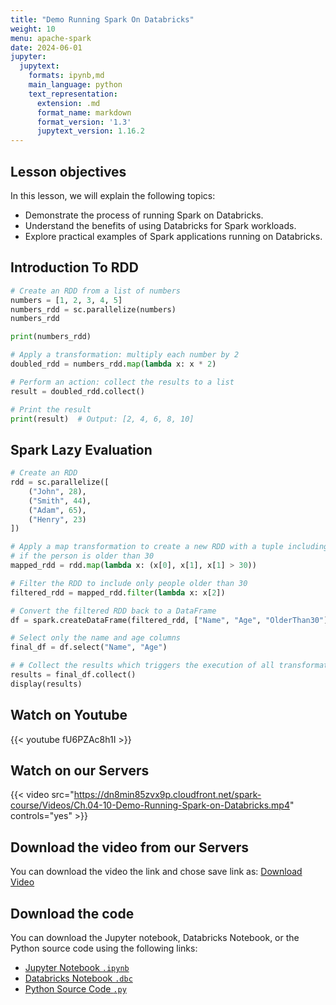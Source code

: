 ```yaml
---
title: "Demo Running Spark On Databricks"
weight: 10
menu: apache-spark
date: 2024-06-01
jupyter:
  jupytext:
    formats: ipynb,md
    main_language: python
    text_representation:
      extension: .md
      format_name: markdown
      format_version: '1.3'
      jupytext_version: 1.16.2
---
```


## Lesson objectives

In this lesson, we will explain the following topics:
- Demonstrate the process of running Spark on Databricks.
- Understand the benefits of using Databricks for Spark workloads.
- Explore practical examples of Spark applications running on Databricks.

## Introduction To RDD

```python
# Create an RDD from a list of numbers
numbers = [1, 2, 3, 4, 5]
numbers_rdd = sc.parallelize(numbers)
numbers_rdd
```

```python
print(numbers_rdd) 
```

```python
# Apply a transformation: multiply each number by 2
doubled_rdd = numbers_rdd.map(lambda x: x * 2)
```

```python
# Perform an action: collect the results to a list
result = doubled_rdd.collect()

# Print the result
print(result)  # Output: [2, 4, 6, 8, 10]
```

## Spark Lazy Evaluation
```python
# Create an RDD
rdd = sc.parallelize([
    ("John", 28),
    ("Smith", 44),
    ("Adam", 65),
    ("Henry", 23)
])

# Apply a map transformation to create a new RDD with a tuple including the name and a boolean flag
# if the person is older than 30
mapped_rdd = rdd.map(lambda x: (x[0], x[1], x[1] > 30))

# Filter the RDD to include only people older than 30
filtered_rdd = mapped_rdd.filter(lambda x: x[2])

# Convert the filtered RDD back to a DataFrame
df = spark.createDataFrame(filtered_rdd, ["Name", "Age", "OlderThan30"])

# Select only the name and age columns
final_df = df.select("Name", "Age")

# # Collect the results which triggers the execution of all transformations
results = final_df.collect()
display(results)
```

## Watch on Youtube

{{< youtube fU6PZAc8h1I >}}

## Watch on our Servers

{{< video src="https://dn8min85zvx9p.cloudfront.net/spark-course/Videos/Ch.04-10-Demo-Running-Spark-on-Databricks.mp4" controls="yes" >}}

## Download the video from our Servers
You can download the video the link and chose save link as: [Download Video](https://dn8min85zvx9p.cloudfront.net/spark-course/Videos/Ch.04-10-Demo-Running-Spark-on-Databricks.mp4)

## Download the code

You can download the Jupyter notebook, Databricks Notebook, or the Python source code using the following links:

- [Jupyter Notebook `.ipynb`](https://dn8min85zvx9p.cloudfront.net/spark-course/Code/10-spark-on-databricks/10-install-spark-on-databricks.ipynb)
- [Databricks Notebook `.dbc`](https://dn8min85zvx9p.cloudfront.net/spark-course/Code/10-spark-on-databricks/10-install-spark-on-databricks.dbc)
- [Python Source Code `.py`](https://dn8min85zvx9p.cloudfront.net/spark-course/Code/10-spark-on-databricks/10-install-spark-on-databricks.py)

